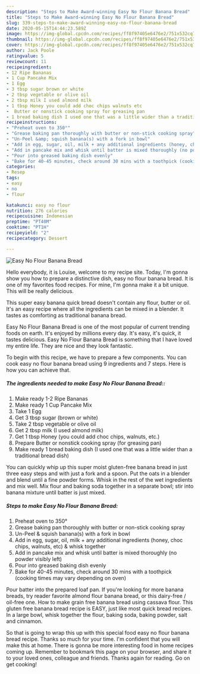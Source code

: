 ```yaml
---
description: "Steps to Make Award-winning Easy No Flour Banana Bread"
title: "Steps to Make Award-winning Easy No Flour Banana Bread"
slug: 339-steps-to-make-award-winning-easy-no-flour-banana-bread
date: 2020-05-15T14:44:23.589Z
image: https://img-global.cpcdn.com/recipes/ff8f97405e6476e2/751x532cq70/easy-no-flour-banana-bread-recipe-main-photo.jpg
thumbnail: https://img-global.cpcdn.com/recipes/ff8f97405e6476e2/751x532cq70/easy-no-flour-banana-bread-recipe-main-photo.jpg
cover: https://img-global.cpcdn.com/recipes/ff8f97405e6476e2/751x532cq70/easy-no-flour-banana-bread-recipe-main-photo.jpg
author: Jack Poole
ratingvalue: 5
reviewcount: 11
recipeingredient:
- 12 Ripe Bananas
- 1 Cup Pancake Mix
- 1 Egg
- 3 tbsp sugar brown or white
- 2 tbsp vegetable or olive oil
- 2 tbsp milk I used almond milk
- 1 tbsp Honey you could add choc chips walnuts etc
-  Butter or nonstick cooking spray for greasing pan
- 1 bread baking dish I used one that was a little wider than a traditional bread dish
recipeinstructions:
- "Preheat oven to 350°"
- "Grease baking pan thoroughly with butter or non-stick cooking spray"
- "Un-Peel &amp; squish banana(s) with a fork in bowl"
- "Add in egg, sugar, oil, milk + any additional ingredients (honey, choc chips, walnuts, etc) &amp; whisk together"
- "Add in pancake mix and whisk until batter is mixed thoroughly (no powder visibly left)"
- "Pour into greased baking dish evenly"
- "Bake for 40-45 minutes, check around 30 mins with a toothpick (cooking times may vary depending on oven)"
categories:
- Resep
tags:
- easy
- no
- flour

katakunci: easy no flour
nutrition: 276 calories
recipecuisine: Indonesian
preptime: "PT40M"
cooktime: "PT1H"
recipeyield: "2"
recipecategory: Dessert

---
```



![Easy No Flour Banana Bread](https://img-global.cpcdn.com/recipes/ff8f97405e6476e2/751x532cq70/easy-no-flour-banana-bread-recipe-main-photo.jpg)

Hello everybody, it is Louise, welcome to my recipe site. Today, I'm gonna show you how to prepare a distinctive dish, easy no flour banana bread. It is one of my favorites food recipes. For mine, I'm gonna make it a bit unique. This will be really delicious.

This super easy banana quick bread doesn&#39;t contain any flour, butter or oil. It&#39;s an easy recipe where all the ingredients can be mixed in a blender. It tastes as comforting as traditional banana bread.

Easy No Flour Banana Bread is one of the most popular of current trending foods on earth. It's enjoyed by millions every day. It's easy, it's quick, it tastes delicious. Easy No Flour Banana Bread is something that I have loved my entire life. They are nice and they look fantastic.


To begin with this recipe, we have to prepare a few components. You can cook easy no flour banana bread using 9 ingredients and 7 steps. Here is how you can achieve that.

##### The ingredients needed to make Easy No Flour Banana Bread::

1. Make ready 1-2 Ripe Bananas
1. Make ready 1 Cup Pancake Mix
1. Take 1 Egg
1. Get 3 tbsp sugar (brown or white)
1. Take 2 tbsp vegetable or olive oil
1. Get 2 tbsp milk (I used almond milk)
1. Get 1 tbsp Honey (you could add choc chips, walnuts, etc.)
1. Prepare  Butter or nonstick cooking spray (for greasing pan)
1. Make ready 1 bread baking dish (I used one that was a little wider than a traditional bread dish)


You can quickly whip up this super moist gluten-free banana bread in just three easy steps and with just a fork and a spoon. Put the oats in a blender and blend until a fine powder forms. Whisk in the rest of the wet ingredients and mix well. Mix flour and baking soda together in a separate bowl; stir into banana mixture until batter is just mixed. 

##### Steps to make Easy No Flour Banana Bread:

1. Preheat oven to 350°
1. Grease baking pan thoroughly with butter or non-stick cooking spray
1. Un-Peel &amp; squish banana(s) with a fork in bowl
1. Add in egg, sugar, oil, milk + any additional ingredients (honey, choc chips, walnuts, etc) &amp; whisk together
1. Add in pancake mix and whisk until batter is mixed thoroughly (no powder visibly left)
1. Pour into greased baking dish evenly
1. Bake for 40-45 minutes, check around 30 mins with a toothpick (cooking times may vary depending on oven)


Pour batter into the prepared loaf pan. If you&#39;re looking for more banana breads, try reader favorite almond flour banana bread, or this dairy-free / oil-free one. How to make grain free banana bread using cassava flour. This gluten free banana bread recipe is EASY, just like most quick bread recipes. In a large bowl, whisk together the flour, baking soda, baking powder, salt and cinnamon. 

So that is going to wrap this up with this special food easy no flour banana bread recipe. Thanks so much for your time. I'm confident that you will make this at home. There is gonna be more interesting food in home recipes coming up. Remember to bookmark this page on your browser, and share it to your loved ones, colleague and friends. Thanks again for reading. Go on get cooking!
